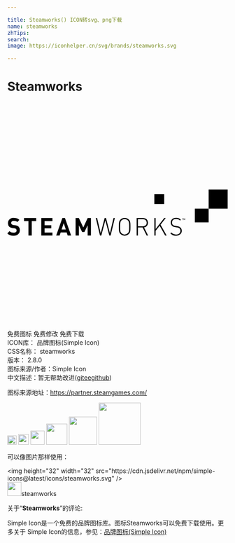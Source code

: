 ```yaml
---

title: Steamworks() ICON转svg、png下载
name: steamworks
zhTips: 
search: 
image: https://iconhelper.cn/svg/brands/steamworks.svg

---
```


# Steamworks  <small style="font-size: 60%;font-weight: 100"></small>

<div id="svg" class="svg-wrap">
<svg role="img" xmlns="http://www.w3.org/2000/svg" viewBox="0 0 24 24"><title>Steamworks icon</title><path d="M21.928 9.49v2.071h-1.503v1.503h1.503v-1.5H24V9.49zm-5.915.498v1.075h1.075V9.988zm2.326 2.572a.596.596 0 00-.382.144.497.497 0 00-.155.383.437.437 0 00.145.35.627.627 0 00.33.14l.103.015.112.02a1.071 1.071 0 01.163.037.366.366 0 01.102.065.34.34 0 01.1.268.353.353 0 01-.127.29.529.529 0 01-.347.105.736.736 0 01-.285-.05.747.747 0 01-.24-.175l-.098.102a.795.795 0 00.27.193.866.866 0 00.343.06.68.68 0 00.455-.144.508.508 0 00.175-.39.53.53 0 00-.043-.208.423.423 0 00-.12-.16.468.468 0 00-.13-.08.84.84 0 00-.2-.047l-.112-.02-.088-.013a.82.82 0 01-.152-.045.481.481 0 01-.123-.072.323.323 0 01-.095-.25.378.378 0 01.115-.287.442.442 0 01.313-.105.617.617 0 01.252.045.75.75 0 01.195.132l.09-.092a.713.713 0 00-.53-.21.596.596 0 00-.036 0zm-17.664.005a.673.673 0 00-.432.161.542.542 0 00-.175.42.516.516 0 00.132.375.602.602 0 00.359.157l.12.015.105.015a.278.278 0 01.172.076.23.23 0 01.05.155c0 .16-.11.237-.327.237a.783.783 0 01-.251-.037.47.47 0 01-.195-.123l-.233.24a.76.76 0 00.295.195 1.157 1.157 0 00.38.058.764.764 0 00.492-.156.53.53 0 00.193-.431.54.54 0 00-.143-.405.48.48 0 00-.145-.093.988.988 0 00-.21-.052l-.107-.015-.113-.015a.292.292 0 01-.167-.078.194.194 0 01-.058-.135.222.222 0 01.075-.172.305.305 0 01.213-.068.767.767 0 01.205.027.394.394 0 01.172.105l.228-.232a.72.72 0 00-.26-.17.977.977 0 00-.338-.053.673.673 0 00-.037 0zm12.091.003a.612.612 0 00-.238.05.645.645 0 00-.21.146.525.525 0 00-.097.134.607.607 0 00-.05.153 1.387 1.387 0 00-.02.19 8.383 8.383 0 000 .595 1.306 1.306 0 00.02.19.607.607 0 00.05.152.486.486 0 00.097.135.645.645 0 00.21.145.656.656 0 00.251.05.612.612 0 00.251-.05.645.645 0 00.21-.145.525.525 0 00.097-.135.606.606 0 00.05-.152 1.385 1.385 0 00.02-.19 8.36 8.36 0 000-.595 1.305 1.305 0 00-.02-.19.606.606 0 00-.05-.153.486.486 0 00-.097-.134.645.645 0 00-.21-.146.656.656 0 00-.25-.05.612.612 0 00-.014 0zm-10.949.015v.333H2.3v1.575h.36v-1.575h.482v-.333zm1.878 0v1.908h1.218v-.33h-.855v-.464h.727v-.333h-.727v-.448h.855v-.333zm2.298 0l-.673 1.908h.375l.113-.337h.655l.11.337h.377l-.675-1.908zm1.442 0v1.908h.36v-1.11l.355.722h.245l.352-.722v1.11h.36v-1.908h-.354l-.48 1.03-.483-1.03zm2.198 0l.46 1.908h.144l.437-1.66.435 1.66h.143l.46-1.908h-.147l-.39 1.658-.43-1.658H10.6l-.43 1.658-.39-1.658zm4.452 0v1.908h.14v-.882h.508l.44.882h.162l-.445-.882a.49.49 0 00.428-.516.486.486 0 00-.148-.374.55.55 0 00-.382-.136zm1.93 0v1.908h.14v-.515l.44-.553.593 1.068v-.002h.167l-.667-1.177.57-.728h-.168l-.935 1.192v-1.192zm3.188.033v.19h.026v-.128l.045.093h.024l.042-.093v.128h.028v-.19h-.028l-.055.118-.055-.118zm-.165.002v.025h.052v.163h.028v-.163h.052v-.025zm-6.26.08a.489.489 0 01.352.148.45.45 0 01.077.107.485.485 0 01.043.132 1.117 1.117 0 01.018.175 7.48 7.48 0 010 .556 1.117 1.117 0 01-.018.175.485.485 0 01-.043.132.506.506 0 01-.077.107.489.489 0 01-.7 0 .45.45 0 01-.078-.107.589.589 0 01-.042-.132 1.117 1.117 0 01-.018-.175 7.459 7.459 0 010-.556 1.117 1.117 0 01.018-.175.485.485 0 01.042-.132.506.506 0 01.078-.107.489.489 0 01.349-.148zm2.007.015a.433.433 0 01.28.098.35.35 0 01.11.289.358.358 0 01-.113.286.428.428 0 01-.294.098h-.543v-.77h.545a.433.433 0 01.015-.001zm-8.643.433l.228.692h-.46z"/></svg>
</div>
<detail full-name='steamworks'></detail>

<div class="detail-page">
<p>
<span><span class="badge-success badge">免费图标</span> <span class="badge-success badge">免费修改</span>  <span class="badge-success badge">免费下载</span> </span>
<br/>
<span>
ICON库：
<span class="badge-secondary badge">品牌图标(Simple Icon)</span> 
</span>
<br/>
<span>
CSS名称：
<span class="badge-secondary badge">steamworks</span> 
</span>

<br/>
<span>
版本：
<span class="badge-secondary badge">2.8.0</span> 
</span>
<br/>
<span>图标来源/作者：<span class="badge-light badge">Simple Icon</span></span> 
<br/>
<span class="zh-detail">中文描述：暂无<span class="help-link"><span>帮助改进</span>(<a href="https://gitee.com/liuwave/icon-helper/edit/master/json/brands/steamworks.json" target="_blank" rel="noopener noreferrer">gitee</a><a href="https://github.com/liuwave/icon-helper/edit/master/json/brands/steamworks.json" target="_blank" rel="noopener noreferrer">github</a></span>)</span><br/>
</p>
</div><div class="description description alert alert-light"><p>图标来源地址：<a href="https://partner.steamgames.com/" target="_blank" rel="noopener noreferrer">https://partner.steamgames.com/</a></p></div>
<div class="alert alert-dark">
<img height="21" width="21" src="https://cdn.jsdelivr.net/npm/simple-icons@latest/icons/steamworks.svg" />
<img height="24" width="24" src="https://cdn.jsdelivr.net/npm/simple-icons@latest/icons/steamworks.svg" />
<img height="32" width="32" src="https://cdn.jsdelivr.net/npm/simple-icons@latest/icons/steamworks.svg" />
<img height="48" width="48" src="https://cdn.jsdelivr.net/npm/simple-icons@latest/icons/steamworks.svg" />
<img height="64" width="64" src="https://cdn.jsdelivr.net/npm/simple-icons@latest/icons/steamworks.svg" />
<img height="96" width="96" src="https://cdn.jsdelivr.net/npm/simple-icons@latest/icons/steamworks.svg" />

</div>
<div>
  <p>可以像图片那样使用：    
  </p>
  <div class="alert alert-primary" style="font-size: 14px">
    &lt;img height="32" width="32" src="https://cdn.jsdelivr.net/npm/simple-icons@latest/icons/steamworks.svg" /&gt;
    <copy-btn content='<img height="32" width="32" src="https://cdn.jsdelivr.net/npm/simple-icons@latest/icons/steamworks.svg" />'></copy-btn>
  </div>
  <div class="alert alert-secondary">
    <img height="32" width="32" src="https://cdn.jsdelivr.net/npm/simple-icons@latest/icons/steamworks.svg" />steamworks
    <copy-btn content="steamworks" btn-title="复制图标名称"></copy-btn>
  </div>
</div>
<div class="icon-detail__container">
<p>关于“<b>Steamworks</b>”的评论:</p>
</div>
<Vssue title="关于“Steamworks”的评论" />
<div><p>Simple Icon是一个免费的品牌图标库。图标Steamworks可以免费下载使用。更多关于  Simple Icon的信息，参见：<a target="_blank" href="https://iconhelper.cn/brands.html">品牌图标(Simple Icon)</a>
</p></div>
